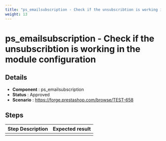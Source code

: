 ```yaml
---
title: "ps_emailsubscription - Check if the unsubscribtion is working in the module configuration"
weight: 13
---
```


# ps_emailsubscription - Check if the unsubscribtion is working in the module configuration
## Details
* **Component** : ps_emailsubscription
* **Status** : Approved
* **Scenario** : https://forge.prestashop.com/browse/TEST-658

## Steps
| Step Description | Expected result |
| ----- | ----- |
|  |  |